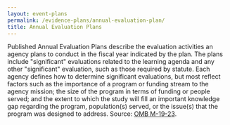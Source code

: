 ```yaml
---
layout: event-plans
permalink: /evidence-plans/annual-evaluation-plan/
title: Annual Evaluation Plans
---
```


Published Annual Evaluation Plans describe the evaluation activities an agency plans to conduct in the fiscal year indicated by the plan. The plans include "significant" evaluations related to the learning agenda and any other "significant" evaluation, such as those required by statute. Each agency defines how to determine significant evaluations, but most reflect factors such as the importance of a program or funding stream to the agency mission; the size of the program in terms of funding or people served; and the extent to which the study will fill an important knowledge gap regarding the program, population(s) served, or the issue(s) that the program was designed to address. Source: [OMB M-19-23](https://www.whitehouse.gov/wp-content/uploads/2019/07/M-19-23.pdf).

